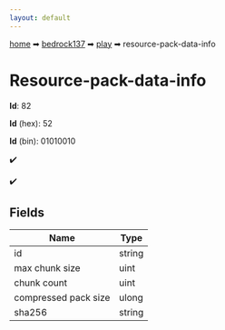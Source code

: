 ```yaml
---
layout: default
---
```


[home](/) ➡ [bedrock137](/protocol/bedrock137) ➡ [play](/protocol/bedrock137/play) ➡ resource-pack-data-info

# Resource-pack-data-info

**Id**: 82

**Id** (hex): 52

**Id** (bin): 01010010

✔️

✔️

## Fields

Name | Type
---|---
id | string
max chunk size | uint
chunk count | uint
compressed pack size | ulong
sha256 | string

